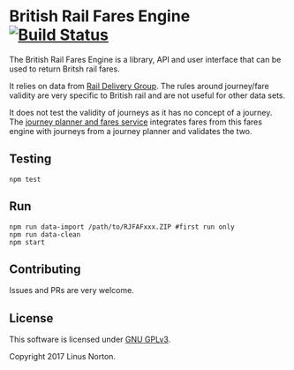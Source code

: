 British Rail Fares Engine [![Build Status](https://travis-ci.org/open-track/fares-engine.svg?branch=master)](https://travis-ci.org/open-track/fares-engine)
=========================

The British Rail Fares Engine is a library, API and user interface that can be used to return Britsh rail fares. 
 
It relies on data from [Rail Delivery Group](http://data.atoc.org). The rules around journey/fare validity are very specific to British rail and are not useful for other data sets. 

It does not test the validity of journeys as it has no concept of a journey. The [journey planner and fares service](https://www.github.com/open-track/jpaf) integrates fares from this fares engine with journeys from a journey planner and validates the two.

## Testing
 
```
npm test
```

## Run

```
npm run data-import /path/to/RJFAFxxx.ZIP #first run only
npm run data-clean 
npm start
```

## Contributing

Issues and PRs are very welcome. 

## License

This software is licensed under [GNU GPLv3](https://www.gnu.org/licenses/gpl-3.0.en.html).

Copyright 2017 Linus Norton.

